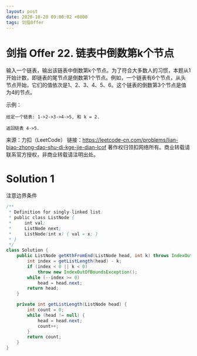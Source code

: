 ```yaml
---
layout: post
date: 2020-10-20 09:00:02 +0800
tags: 剑指Offer
---
```


# 剑指 Offer 22. 链表中倒数第k个节点

输入一个链表，输出该链表中倒数第k个节点。为了符合大多数人的习惯，本题从1开始计数，即链表的尾节点是倒数第1个节点。例如，一个链表有6个节点，从头节点开始，它们的值依次是1、2、3、4、5、6。这个链表的倒数第3个节点是值为4的节点。

示例：
```
给定一个链表: 1->2->3->4->5, 和 k = 2.

返回链表 4->5.
```
来源：力扣（LeetCode）
链接：https://leetcode-cn.com/problems/lian-biao-zhong-dao-shu-di-kge-jie-dian-lcof
著作权归领扣网络所有。商业转载请联系官方授权，非商业转载请注明出处。

# Solution 1
注意边界条件  
``` java
/**
 * Definition for singly-linked list.
 * public class ListNode {
 *     int val;
 *     ListNode next;
 *     ListNode(int x) { val = x; }
 * }
 */
class Solution {
    public ListNode getKthFromEnd(ListNode head, int k) throws IndexOutOfBoundsException {
        int index = getListLength(head) - k;
        if (index < 0 || k < 0)
            throw new IndexOutOfBoundsException();
        while (--index >= 0)
            head = head.next;
        return head;
    }

    private int getListLength(ListNode head) {
        int count = 0;
        while (head != null) {
            head = head.next;
            count++;
        }
        return count;
    }
}
```